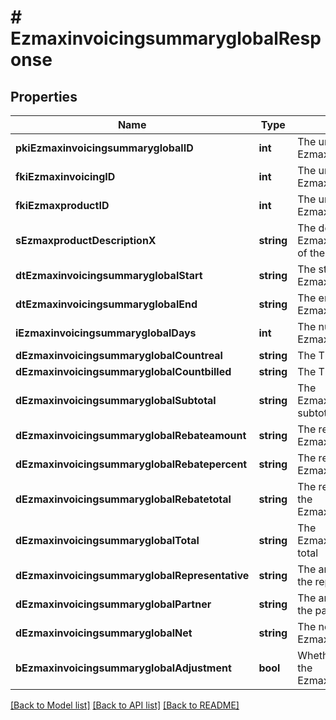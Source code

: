 # # EzmaxinvoicingsummaryglobalResponse

## Properties

Name | Type | Description | Notes
------------ | ------------- | ------------- | -------------
**pkiEzmaxinvoicingsummaryglobalID** | **int** | The unique ID of the Ezmaxinvoicingsummaryglobal | [optional]
**fkiEzmaxinvoicingID** | **int** | The unique ID of the Ezmaxinvoicing | [optional]
**fkiEzmaxproductID** | **int** | The unique ID of the Ezmaxproduct |
**sEzmaxproductDescriptionX** | **string** | The description of the Ezmaxproduct in the language of the requester |
**dtEzmaxinvoicingsummaryglobalStart** | **string** | The start date for the Ezmaxinvoicingsummaryglobal |
**dtEzmaxinvoicingsummaryglobalEnd** | **string** | The end date for the Ezmaxinvoicingsummaryglobal |
**iEzmaxinvoicingsummaryglobalDays** | **int** | The number of days for the Ezmaxinvoicingsummaryglobal |
**dEzmaxinvoicingsummaryglobalCountreal** | **string** | The The count item calculated |
**dEzmaxinvoicingsummaryglobalCountbilled** | **string** | The The count item billed |
**dEzmaxinvoicingsummaryglobalSubtotal** | **string** | The Ezmaxinvoicingsummaryglobal subtotal |
**dEzmaxinvoicingsummaryglobalRebateamount** | **string** | The rebate amount for the Ezmaxinvoicingsummaryglobal |
**dEzmaxinvoicingsummaryglobalRebatepercent** | **string** | The rebate percentage of the Ezmaxinvoicingsummaryglobal |
**dEzmaxinvoicingsummaryglobalRebatetotal** | **string** | The rebate amount total for the Ezmaxinvoicingsummaryglobal |
**dEzmaxinvoicingsummaryglobalTotal** | **string** | The Ezmaxinvoicingsummaryglobal total |
**dEzmaxinvoicingsummaryglobalRepresentative** | **string** | The amount of commission for the representative | [optional]
**dEzmaxinvoicingsummaryglobalPartner** | **string** | The amount of commission for the partner | [optional]
**dEzmaxinvoicingsummaryglobalNet** | **string** | The net amount of the Ezmaxinvoicingsummaryglobal | [optional]
**bEzmaxinvoicingsummaryglobalAdjustment** | **bool** | Whether it is adjustment for the Ezmaxinvoicingsummaryglobal |

[[Back to Model list]](../../README.md#models) [[Back to API list]](../../README.md#endpoints) [[Back to README]](../../README.md)
